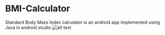 # BMI-Calculator
Standard Body Mass Index calculator is an android app implemented using Java in android studio
![alt text](https://github.com/[username]/[reponame]/blob/[branch]/image.jpg?raw=true)
